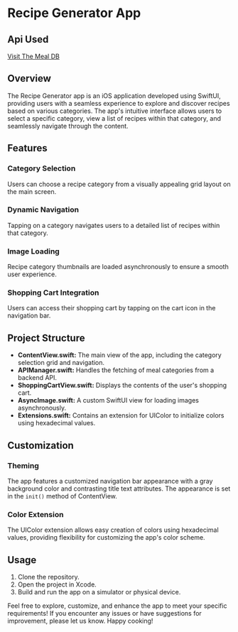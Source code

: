 # Recipe Generator App

## Api Used
[Visit The Meal DB](https://www.themealdb.com/api.php)

## Overview
The Recipe Generator app is an iOS application developed using SwiftUI, providing users with a seamless experience to explore and discover recipes based on various categories. The app's intuitive interface allows users to select a specific category, view a list of recipes within that category, and seamlessly navigate through the content.

## Features

### Category Selection
Users can choose a recipe category from a visually appealing grid layout on the main screen.

### Dynamic Navigation
Tapping on a category navigates users to a detailed list of recipes within that category.

### Image Loading
Recipe category thumbnails are loaded asynchronously to ensure a smooth user experience.

### Shopping Cart Integration
Users can access their shopping cart by tapping on the cart icon in the navigation bar.

## Project Structure
- **ContentView.swift:** The main view of the app, including the category selection grid and navigation.
- **APIManager.swift:** Handles the fetching of meal categories from a backend API.
- **ShoppingCartView.swift:** Displays the contents of the user's shopping cart.
- **AsyncImage.swift:** A custom SwiftUI view for loading images asynchronously.
- **Extensions.swift:** Contains an extension for UIColor to initialize colors using hexadecimal values.

## Customization

### Theming
The app features a customized navigation bar appearance with a gray background color and contrasting title text attributes. The appearance is set in the `init()` method of ContentView.

### Color Extension
The UIColor extension allows easy creation of colors using hexadecimal values, providing flexibility for customizing the app's color scheme.

## Usage
1. Clone the repository.
2. Open the project in Xcode.
3. Build and run the app on a simulator or physical device.

Feel free to explore, customize, and enhance the app to meet your specific requirements! If you encounter any issues or have suggestions for improvement, please let us know. Happy cooking!
